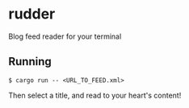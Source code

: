 # rudder

Blog feed reader for your terminal

## Running

    $ cargo run -- <URL_TO_FEED.xml>

Then select a title, and read to your heart's content!
